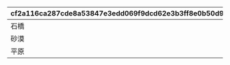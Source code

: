 |cf2a116ca287cde8a53847e3edd069f9dcd62e3b3ff8e0b50d9ab53d64fc6bec|f00b75fa245590d4c773286b8fce66493aee7c4740a9a1db8f6c5bb2c4a4a9dd|25b1aa7b22b989fcaba94d1e64016acd1f9cbe7a684a1575cbcf08817fd22b76|009eb4ec3e759b0f2c0c593d65e122b954259bf571791dad745d340157aead40|bd32476564235889c6d7e194ea400c53e2d03c890817167fe1d585315c6a41df|
| --- | --- | --- | --- | --- |
|石橋|1|-400|1|1|
|砂漠|0|-400|2|2|
|平原|1|-400|3|3|